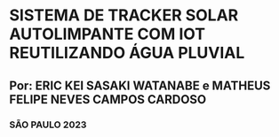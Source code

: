 # SISTEMA DE TRACKER SOLAR AUTOLIMPANTE COM IOT REUTILIZANDO ÁGUA PLUVIAL

## Por:  ERIC KEI SASAKI WATANABE e MATHEUS FELIPE NEVES CAMPOS CARDOSO

### SÃO PAULO 2023
